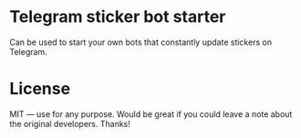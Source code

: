 # Telegram sticker bot starter

Can be used to start your own bots that constantly update stickers on Telegram.

# License

MIT — use for any purpose. Would be great if you could leave a note about the original developers. Thanks!
